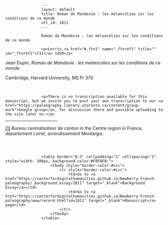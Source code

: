 
                    ---
                    layout: default
                    title: Roman de Mandevie : les melancolies sur les conditions de ce monde
                    utl_id: 1811
                    ---
                
                    Roman de Mandevie : les melancolies sur les conditions de ce monde
  
                    <p>Lorris,<a href="#_ftn1" name="_ftnref1" title="" id="_ftnref1">[1]</a> 1450</p>
<p>Jean Dupin, <em>Roman de Mandevie : les melancolies sur les conditions de ce monde</em></p>
<p>Cambridge, Harvard University, MS Fr 370</p>
<p> </p>
  
                    <p>There is no transcription available for this manuscript, but we invite you to post your own transcription to our <a href="https://paleography.library.utoronto.ca/content/group-work">Google group</a>, for discussion there and possible uploading to the site later on.</p>
<div>
<hr align="left" size="1" width="33%" /><div id="ftn1">
<a href="#_ftnref1" name="_ftn1" title="" id="_ftn1">[1]</a> <em>Bureau centralisateur de canton</em> in the Centre region in France, <em>département </em>Loiret, <em>arrondissement </em>Montargis.
</div>
</div>
<p> </p>

                    
                     
                    <table border="0.5" cellpadding="1" cellspacing="1" style="width: 200px; background-color:#F8F8F8;">
                        <tbody style="border-color:#ccc">
                            <tr style="border-color:#ccc">
                                <td>Go to <a href="https://centerfordigitalhumanities.github.io/Newberry-French-paleography/_background_essay/1811" target="_blank">Background Essay</a></td>
                                <td>Go to <a href="https://centerfordigitalhumanities.github.io/Newberry-French-paleography/www/record.html?id=1811" target="_blank">Manuscript</a> page</td>
                            </tr>
                        </tbody>
                    </table>
                     
                
                